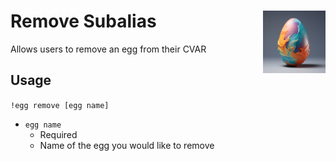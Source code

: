 <h1>Remove Subalias<img align="right" src="../../Data/images/canvas1.png" width="100px"></h1>

Allows users to remove an egg from their CVAR

## Usage
`!egg remove [egg name]`
- `egg name`
    - Required
    - Name of the egg you would like to remove